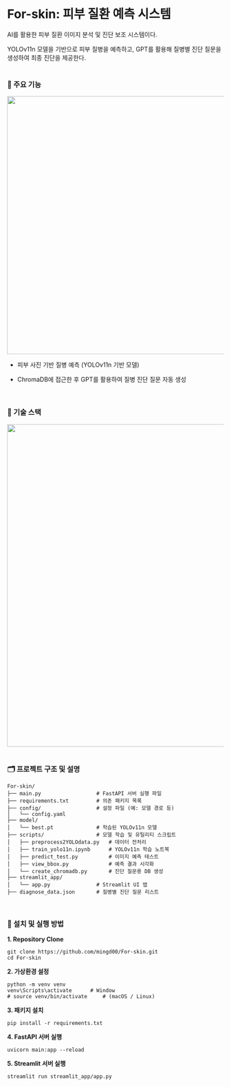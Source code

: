 # For-skin: 피부 질환 예측 시스템
AI를 활용한 피부 질환 이미지 분석 및 진단 보조 시스템이다. 

YOLOv11n 모델을 기반으로 피부 질병을 예측하고, GPT를 활용해 질병별 진단 질문을 생성하여 최종 진단을 제공한다.
<br>
<br>

### 🚀 주요 기능
<img src="https://github.com/user-attachments/assets/5c374db4-fb3c-4859-b4b3-124c6801befb" width="600"/>

- 피부 사진 기반 질병 예측 (YOLOv11n 기반 모델)

- ChromaDB에 접근한 후 GPT를 활용하여 질병 진단 질문 자동 생성
<br>


### 🔨 기술 스택
<img src="https://github.com/user-attachments/assets/36d954e8-fdde-4fb3-9e40-410f0a2811ac" width="750"/>
<br>
<br>


### 🗂 프로젝트 구조 및 설명
```
For-skin/
├── main.py                  # FastAPI 서버 실행 파일
├── requirements.txt         # 의존 패키지 목록
├── config/                  # 설정 파일 (예: 모델 경로 등)
│   └── config.yaml
├── model/
│   └── best.pt              # 학습된 YOLOv11n 모델
├── scripts/                 # 모델 학습 및 유틸리티 스크립트
│   ├── preprocess2YOLOdata.py   # 데이터 전처리
│   ├── train_yolo11n.ipynb      # YOLOv11n 학습 노트북
│   ├── predict_test.py          # 이미지 예측 테스트
│   ├── view_bbox.py             # 예측 결과 시각화
│   └── create_chromadb.py       # 진단 질문용 DB 생성
├── streamlit_app/
│   └── app.py               # Streamlit UI 앱
├── diagnose_data.json       # 질병별 진단 질문 리스트
```
<br>

### 🔧 설치 및 실행 방법
**1. Repository Clone**
```
git clone https://github.com/mingd00/For-skin.git
cd For-skin
```

**2. 가상환경 설정**
```
python -m venv venv
venv\Scripts\activate      # Window
# source venv/bin/activate     # (macOS / Linux)
```

**3. 패키지 설치**
```
pip install -r requirements.txt
```

**4. FastAPI 서버 실행**
```
uvicorn main:app --reload
```

**5. Streamlit 서버 실행**
```
streamlit run streamlit_app/app.py 
```

